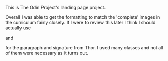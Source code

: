 This is The Odin Project's landing page project. 

Overall I was able to get the formatting to match the 'complete' images in the curriculum fairly closely. If I were to review this later I think
I should actually use <p> and </p> for the paragraph and signature from Thor. I used many classes and not all of them were necessary as it turns out.

